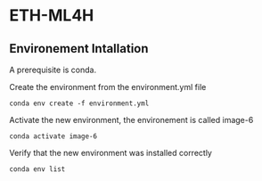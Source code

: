 # ETH-ML4H

## Environement Intallation

A prerequisite is conda.


Create the environment from the environment.yml file
````
conda env create -f environment.yml
````

Activate the new environment, the environement is called image-6
````
conda activate image-6
````

Verify that the new environment was installed correctly
````
conda env list
````
